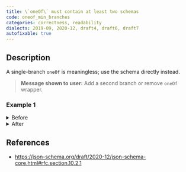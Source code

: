 ```yaml
---
title: \`oneOf\` must contain at least two schemas
code: oneof_min_branches
categories: correctness, readability
dialects: 2019-09, 2020-12, draft4, draft6, draft7
autofixable: true
---
```


## Description
A single-branch `oneOf` is meaningless; use the schema directly instead.

> **Message shown to user:**
> Add a second branch or remove `oneOf` wrapper.

### Example 1
<details><summary>Before</summary>

```json
{
  "oneOf": [
    {
      "type": "string"
    }
  ]
}
```
</details>

<details><summary>After</summary>

```json
{
  "oneOf": [
    {
      "type": "string"
    },
    {
      "type": "number"
    }
  ]
}
```
</details>

## References
* <https://json-schema.org/draft/2020-12/json-schema-core.html#rfc.section.10.2.1>
